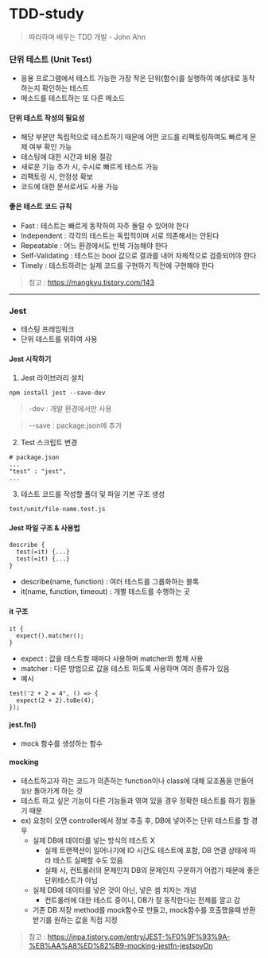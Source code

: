 # TDD-study
> 따라하며 배우는 TDD 개발 - John Ahn

### 단위 테스트 (Unit Test)
- 응용 프로그램에서 테스트 가능한 가장 작은 단위(함수)를 실행하여 예상대로 동작하는지 확인하는 테스트
- 메소드를 테스트하는 또 다른 메소드

#### 단위 테스트 작성의 필요성
- 해당 부분만 독립적으로 테스트하기 때문에 어떤 코드를 리펙토링하여도 빠르게 문제 여부 확인 가능
- 테스팅에 대한 시간과 비용 절감
- 새로운 기능 추가 시, 수시로 빠르게 테스트 가능
- 리팩토링 시, 안정성 확보
- 코드에 대한 문서로서도 사용 가능

#### 좋은 테스트 코드 규칙
- Fast : 테스트는 빠르게 동작하여 자주 돌릴 수 있어야 한다
- Independent : 각각의 테스트는 독립적이며 서로 의존해서는 안된다
- Repeatable : 어느 환경에서도 반복 가능해야 한다
- Self-Validating : 테스트는 bool 값으로 결과를 내어 자체적으로 검증되어야 한다
- Timely : 테스트하려는 실제 코드를 구현하기 직전에 구현해야 한다

> 참고 : https://mangkyu.tistory.com/143

------

### Jest 
- 테스팅 프레임워크
- 단위 테스트를 위하여 사용

#### Jest  시작하기
1. Jest 라이브러리 설치
```
npm install jest --save-dev
```
> -dev : 개발 환경에서만 사용

> --save : package.json에 추가

2. Test 스크립트 변경
```
# package.json
...
"test" : "jest",
...
```

3. 테스트 코드를 작성할 폴더 및 파일 기본 구조 생성

`test/unit/file-name.test.js`


#### Jest 파일 구조 & 사용법
```
describe {
  test(=it) {...}
  test(=it) {...}
}
```
- describe(name, function) : 여러 테스트를 그룹화하는 블록
- it(name, function, timeout) : 개별 테스트를 수행하는 곳

#### it 구조
```
it {
  expect().matcher();
}
```
- expect : 값을 테스트할 때마다 사용하며 matcher와 함께 사용
- matcher : 다른 방법으로 값을 테스트 하도록 사용하며 여러 종류가 있음
- 예시
```
test('2 + 2 = 4", () => {
  expect(2 + 2).toBe(4);
});
```

#### jest.fn()
- mock 함수를 생성하는 함수 

#### mocking 
- 테스트하고자 하는 코드가 의존하는 function이나 class에 대해 모조품을 만들어 `일단` 돌아가게 하는 것
- 테스트 하고 싶은 기능이 다른 기능들과 엮여 있을 경우 정확한 테스트를 하기 힘들기 때문
- ex) 요청이 오면 controller에서 정보 추출 후, DB에 넣어주는 단위 테스트를 할 경우
  - 실제 DB에 데이터를 넣는 방식의 테스트 X
    - 실제 트랜잭션이 일어나기에 IO 시간도 테스트에 포함, DB 연결 상태에 따라 테스트 실패할 수도 있음
    - 실패 시, 컨트롤러의 문제인지 DB의 문제인지 구분하기 어렵기 때문에 좋은 단위테스트가 아님
  - 실제 DB에 데이터를 넣은 것이 아닌, 넣은 셈 치자는 개념
    - 컨트롤러에 대한 테스트 중이니, DB가 잘 동작한다는 전제를 깔고 감
  - 기존 DB 저장 method를 mock함수로 만들고, mock함수를 호출했을때 반환 받기를 원하는 값을 직접 지정
> 참고 : https://inpa.tistory.com/entry/JEST-%F0%9F%93%9A-%EB%AA%A8%ED%82%B9-mocking-jestfn-jestspyOn
